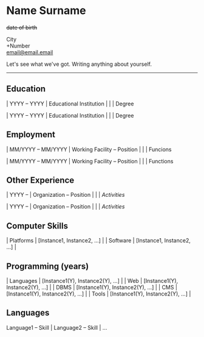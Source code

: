 # Name Surname
~~date of birth~~

City  
+Number  
email@email.email  

Let's see what we've got. Writing anything about yourself.

---
## Education

| YYYY – YYYY | Educational Institution |
| | Degree

| YYYY – YYYY | Educational Institution |
| | Degree

## Employment

| MM/YYYY – MM/YYYY | Working Facility – Position |
| | Funcions

| MM/YYYY – MM/YYYY | Working Facility – Position |
| | Functions

## Other Experience

| YYYY –  | Organization – Position |
| | *Activities*

| YYYY –  | Organization – Position |
| | *Activities*

## Computer Skills

| Platforms  | [Instance1, Instance2, ...] |
| Software | [Instance1, Instance2, ...] |

## Programming (years)

| Languages | [Instance1(Y), Instance2(Y), ...] |
| Web | [Instance1(Y), Instance2(Y), ...] |
| DBMS | [Instance1(Y), Instance2(Y), ...] |
| CMS | [Instance1(Y), Instance2(Y), ...] |
| Tools | [Instance1(Y), Instance2(Y), ...] |

## Languages

Language1 – Skill | Language2 – Skill | ...